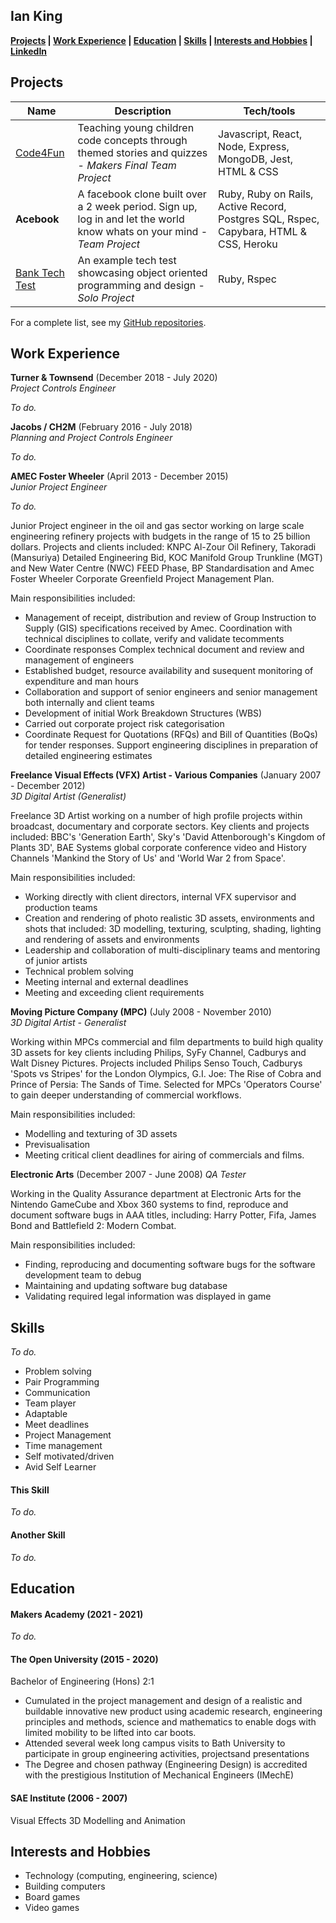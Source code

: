 ## Ian King

**[Projects](https://github.com/Battery0/CV#Projects) | [Work Experience](https://github.com/Battery0/CV#Work-Experience) | [Education](https://github.com/Battery0/CV#education) | [Skills](https://github.com/Battery0/CV#skills) | [Interests and Hobbies](https://github.com/Battery0/CV#Interests-and-Hobbies) | <a href="https://www.linkedin.com/in/iankinguk" target="blank" rel="noopener noreferrer">LinkedIn</a>**  





<!--
A sentence about who and what you are. Then a sentence about what you've achieved. And then a sentence about what excites you about tech.
-->

<!--
A highly self-motivated junior software developer that posses a diligent and methodical approach to work.

My experience includes complex technical engineering having worked in various industries including; oil & gas, UK infrastructure, defence and creativity through working in broadcast and films as a 3D Artist. I look to combine my technical and creative  which I look to combine and utilise as I start my career in tech.

As a champion of self learning, having completed a Bachelors of Engineering part time over 6 years working evenings and weekends whilst in full time employment.... naturally suited to software development.
 
I am looking for a company that will nurture and enable me to grow and develop as a software developer, who actively employs TDD principles and agile methodologies.



deliver value
works well in team - linkedin recommendations link?
-->




## Projects

| Name                         | Description       | Tech/tools        |
| ---------------------------- | ----------------- | ----------------- |
| [Code4Fun](https://github.com/moby-codes/makers-final-project) | Teaching young children code concepts through themed stories and quizzes - _Makers Final Team Project_ | Javascript, React, Node, Express, MongoDB, Jest, HTML & CSS |
| **Acebook** | A facebook clone built over a 2 week period. Sign up, log in and let the world know whats on your mind - _Team Project_ | Ruby, Ruby on Rails, Active Record, Postgres SQL, Rspec, Capybara, HTML & CSS, Heroku |
| [Bank Tech Test](https://github.com/Battery0/bank) | An example tech test showcasing object oriented programming and design - _Solo Project_ | Ruby, Rspec |

For a complete list, see my [GitHub repositories](https://github.com/Battery0?tab=repositories).







## Work Experience

**Turner & Townsend** (December 2018 - July 2020)  
_Project Controls Engineer_

_To do._
<!-- - Any experience, including roles and responsibilities and results achieved in bullet point format.
- Any experience relevant to software development -->



**Jacobs / CH2M** (February 2016 - July 2018)  
_Planning and Project Controls Engineer_

_To do._



**AMEC Foster Wheeler** (April 2013 - December 2015)  
_Junior Project Engineer_

_To do._

Junior Project engineer in the oil and gas sector working on large scale engineering refinery projects with budgets in the range of 15 to 25 billion dollars.
Projects and clients included: KNPC Al-Zour Oil Refinery, Takoradi (Mansuriya) Detailed Engineering Bid, KOC Manifold Group Trunkline (MGT) and New Water Centre (NWC) FEED Phase, BP Standardisation and Amec Foster Wheeler Corporate Greenfield Project Management Plan.

Main responsibilities included:
- Management of receipt, distribution and review of Group Instruction to Supply (GIS) specifications received by Amec. Coordination with technical disciplines to collate, verify and validate tecomments
- Coordinate responses Complex technical document and review and management of engineers
- Established budget, resource availability and susequent monitoring of expenditure and man hours
- Collaboration and support of senior engineers and senior management both internally and client teams
- Development of initial Work Breakdown Structures (WBS)
- Carried out corporate project risk categorisation
- Coordinate Request for Quotations (RFQs) and Bill of Quantities (BoQs) for tender responses. Support engineering disciplines in preparation of detailed engineering estimates

**Freelance Visual Effects (VFX) Artist - Various Companies** (January 2007 - December 2012)  
_3D Digital Artist (Generalist)_

Freelance 3D Artist working on a number of high profile projects within broadcast, documentary and corporate sectors. Key clients and projects included: BBC's 'Generation Earth', Sky's 'David Attenborough's Kingdom of Plants 3D', BAE Systems global corporate conference video and History Channels 'Mankind the Story of Us' and 'World War 2 from Space'.

Main responsibilities included:
- Working directly with client directors, internal VFX supervisor and production teams
- Creation and rendering of photo realistic 3D assets, environments and shots that included: 3D modelling, texturing, sculpting, shading, lighting and rendering of assets and environments
- Leadership and collaboration of multi-disciplinary teams and mentoring of junior artists
- Technical problem solving
- Meeting internal and external deadlines
- Meeting and exceeding client requirements


**Moving Picture Company (MPC)** (July 2008 - November 2010)  
_3D Digital Artist - Generalist_

Working within MPCs commercial and film departments to build high quality 3D assets for key clients including Philips, SyFy Channel, Cadburys and Walt Disney Pictures. Projects included Philips Senso Touch, Cadburys 'Spots vs Stripes' for the London Olympics, G.I. Joe: The Rise of Cobra and Prince of Persia: The Sands of Time. Selected for MPCs 'Operators Course' to gain deeper understanding of commercial workflows.

Main responsibilities included:
- Modelling and texturing of 3D assets
- Previsualisation
- Meeting critical client deadlines for airing of commercials and films.



**Electronic Arts** (December 2007 - June 2008)
_QA Tester_

Working in the Quality Assurance department at Electronic Arts for the Nintendo GameCube and Xbox 360 systems to find, reproduce and document software bugs in AAA titles, including: Harry Potter, Fifa, James Bond and Battlefield 2: Modern Combat.

Main responsibilities included:
- Finding, reproducing and documenting software bugs for the software development team to debug
- Maintaining and updating software bug database
- Validating required legal information was displayed in game









## Skills
_To do._

<!--
Consider skills relevant to software development. Then consider your best skills. Pick 2-4 skills and write a short descriptive paragraph for each one. You should demonstrate how capable you are at this skill with examples.
(Using a STAR example Paragraph) Consider the questions below.-->

- Problem solving
- Pair Programming
- Communication
- Team player
- Adaptable
- Meet deadlines
- Project Management
- Time management
- Self motivated/driven
- Avid Self Learner

<!--
-STAR
-What was the situation/task? (ST)

-How was the skill used?

-What did you do? (action)

-What was the result?-->


#### This Skill
_To do._
<!-- - Experience
- Achievements
- Evidence (STAR)-->

#### Another Skill
_To do._
<!-- Descriptive paragraph of how capable you are at this skill and, if relevant, how it has developed (again use STAR for this)

- I achieved A during my work at B (job, or otherwise)
- I contributed to the growth of X while doing Y (job, or otherwise)
- I built this, made this, broke this, fixed this, etc.
- A link to some on-line evidence (blogs, videos, articles, etc.)-->









## Education

#### Makers Academy (2021 - 2021)
_To do._
<!-- - Use short descriptions of what you did and a skill you used. (Similar to format from the 'Work Experience' section above)
- e.g Frequently used paring in order to problem solve efficiently, requiring teamwork and communication.
- you might also mention aspects some other skills/knowledge listed below: 
- OOP, TDD, MVC, DDD
- Agile/XP
- Ruby, Rails, JavaScript
- RSpec, Jasmine -->

#### The Open University (2015 - 2020)
Bachelor of Engineering (Hons) 2:1
- Cumulated in the project management and design of a realistic and buildable innovative new product using academic research, engineering principles and methods, science and mathematics to enable dogs with limited mobility to be lifted into car boots.
- Attended several week long campus visits to Bath University to participate in group engineering activities, projectsand presentations
- The Degree and chosen pathway (Engineering Design) is accredited with the prestigious Institution of Mechanical Engineers (IMechE)

#### SAE Institute (2006 - 2007)
Visual Effects 3D Modelling and Animation

<!--
courses taken in engineering ?
That in some arguable way make you a better software developer or well-rounded person -->






## Interests and Hobbies

- Technology (computing, engineering, science)
- Building computers
- Board games
- Video games
